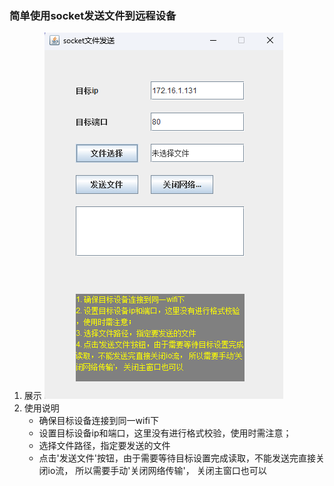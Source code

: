 ### 简单使用socket发送文件到远程设备
1. 展示
    ![image](https://github.com/liftp/socket_file_send/blob/main/src/main/resources/app_img.png?raw=true)
2. 使用说明
    * 确保目标设备连接到同一wifi下 
    * 设置目标设备ip和端口，这里没有进行格式校验，使用时需注意；
    * 选择文件路径，指定要发送的文件 
    * 点击'发送文件'按钮，由于需要等待目标设置完成读取，不能发送完直接关闭io流， 所以需要手动'关闭网络传输'， 关闭主窗口也可以     
